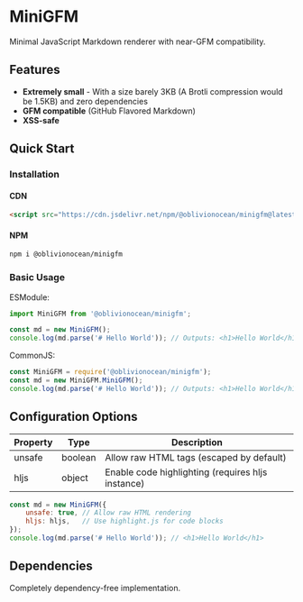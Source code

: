 # MiniGFM  

Minimal JavaScript Markdown renderer with near-GFM compatibility.

## Features  

- **Extremely small** - With a size barely 3KB (A Brotli compression would be 1.5KB) and zero dependencies  
- **GFM compatible** (GitHub Flavored Markdown)
- **XSS-safe**

## Quick Start  

### Installation  

#### CDN  

```html
<script src="https://cdn.jsdelivr.net/npm/@oblivionocean/minigfm@latest/dist/index.min.js"></script>
```

#### NPM  

```bash
npm i @oblivionocean/minigfm
```

### Basic Usage  

ESModule:  

```js
import MiniGFM from '@oblivionocean/minigfm';

const md = new MiniGFM();
console.log(md.parse('# Hello World')); // Outputs: <h1>Hello World</h1>
```

CommonJS:  

```js
const MiniGFM = require('@oblivionocean/minigfm');
const md = new MiniGFM.MiniGFM();
console.log(md.parse('# Hello World')); // Outputs: <h1>Hello World</h1>
```

## Configuration Options  

| Property     | Type    | Description                                         |
|--------------|---------|-----------------------------------------------------|
| unsafe       | boolean | Allow raw HTML tags (escaped by default)          |
| hljs         | object  | Enable code highlighting (requires hljs instance) |

```js
const md = new MiniGFM({
    unsafe: true, // Allow raw HTML rendering
    hljs: hljs,   // Use highlight.js for code blocks
});
console.log(md.parse('# Hello World')); // <h1>Hello World</h1>
```

## Dependencies  

Completely dependency-free implementation.
